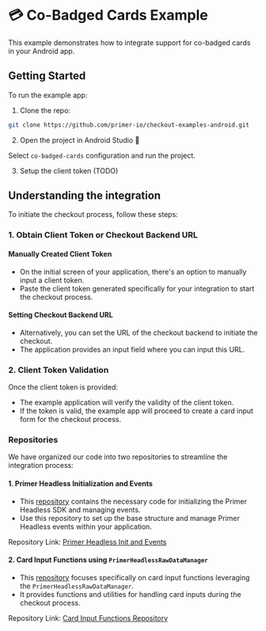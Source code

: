 # 💳 Co-Badged Cards Example

This example demonstrates how to integrate support for co-badged cards in your Android app.

## Getting Started

To run the example app:

1. Clone the repo:
```sh
git clone https://github.com/primer-io/checkout-examples-android.git
```
2. Open the project in Android Studio 🚀

Select `co-badged-cards` configuration and run the project.

3. Setup the client token (TODO)

## Understanding the integration


To initiate the checkout process, follow these steps:

### 1. Obtain Client Token or Checkout Backend URL

#### Manually Created Client Token

- On the initial screen of your application, there's an option to manually input a client token.
- Paste the client token generated specifically for your integration to start the checkout process.

#### Setting Checkout Backend URL

- Alternatively, you can set the URL of the checkout backend to initiate the checkout.
- The application provides an input field where you can input this URL.

### 2. Client Token Validation

Once the client token is provided:

- The example application will verify the validity of the client token.
- If the token is valid, the example app will proceed to create a card input form for the checkout process.

### Repositories

We have organized our code into two repositories to streamline the integration process:

#### 1. Primer Headless Initialization and Events

- This [repository](co-badged-cards/src/main/java/io/primer/checkout/cobadged/checkout/data/repository/PrimerHeadlessRepository.kt) contains the necessary code for initializing the Primer Headless SDK and managing events.
- Use this repository to set up the base structure and manage Primer Headless events within your application.

Repository Link: [Primer Headless Init and Events](https://github.com/your-primer-headless-init-events-repo)

#### 2. Card Input Functions using `PrimerHeadlessRawDataManager`

- This [repository](co-badged-cards/src/main/java/io/primer/checkout/cobadged/checkout/data/repository/CardInputRepository.kt) focuses specifically on card input functions leveraging the `PrimerHeadlessRawDataManager`.
- It provides functions and utilities for handling card inputs during the checkout process.

Repository Link: [Card Input Functions Repository](https://github.com/your-card-input-functions-repo)
